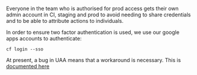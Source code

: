 
Everyone in the team who is authorised for prod access gets their own admin
account in CI, staging and prod to avoid needing to share credentials and to be
able to attribute actions to individuals.

In order to ensure two factor authentication is used, we use our google apps accounts to authenticate:

`cf login --sso`

At present, a bug in UAA means that a workaround is necessary. This is [documented here](https://github.com/alphagov/paas-cf/pull/830#issue-214424527)
